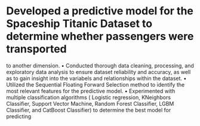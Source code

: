 # Developed a predictive model for the Spaceship Titanic Dataset to determine whether passengers were transported
to another dimension.
• Conducted thorough data cleaning, processing, and exploratory data analysis to ensure dataset reliability and
accuracy, as well as to gain insight into the variabels and relationships within the dataset.
• Utilized the Sequential Floating Forward Selection method to identify the most relevant features for the predictive
model.
• Experimented with multiple classification algorithms ( Logistic regression, KNeighbors Classifier, Support Vector
Machine, Random Forest Classifier, LGBM Classifier, and CatBoost Classifier) to determine the best model for
predicting
 

